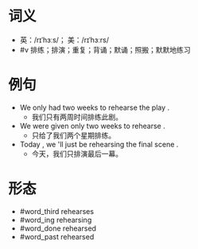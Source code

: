 # 词义
- 英：/rɪˈhɜːs/； 美：/rɪˈhɜːrs/
- #v 排练；排演；重复；背诵；默诵；照搬；默默地练习
# 例句
- We only had two weeks to rehearse the play .
	- 我们只有两周时间排练此剧。
- We were given only two weeks to rehearse .
	- 只给了我们两个星期排练。
- Today , we 'll just be rehearsing the final scene .
	- 今天，我们只排演最后一幕。
# 形态
- #word_third rehearses
- #word_ing rehearsing
- #word_done rehearsed
- #word_past rehearsed
